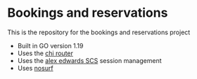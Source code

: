 # Bookings and reservations

This is the repository for the bookings and reservations project

- Built in GO version 1.19
- Uses the [chi router](github.com/go-chi/chi/v5)
- Uses the [alex edwards SCS](github.com/alexedwards/scs/v2) session management
- Uses [nosurf](github.com/justinas/nosurf)
